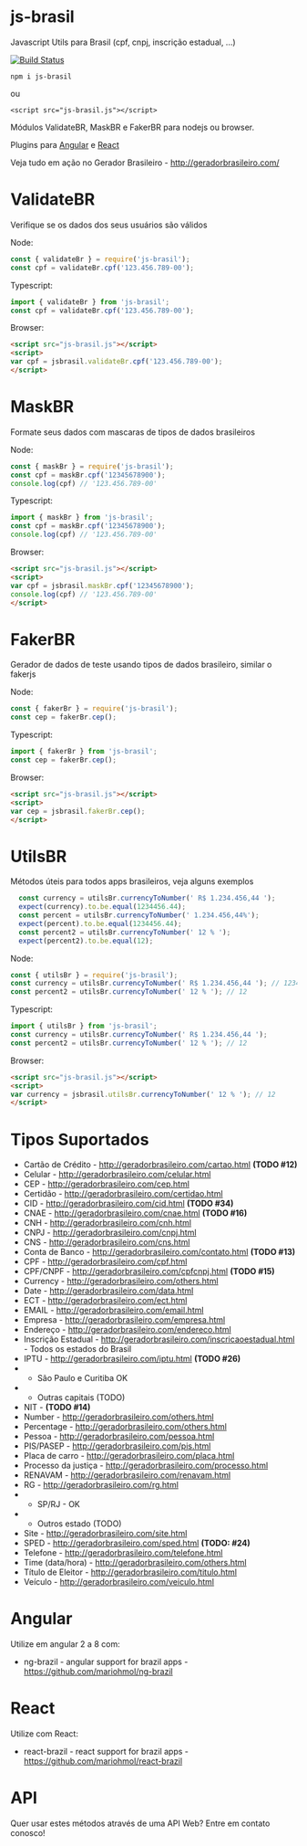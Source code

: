 # js-brasil

Javascript Utils para Brasil (cpf, cnpj, inscrição estadual,  ...)


[![Build Status](https://travis-ci.org/mariohmol/js-brasil.svg?branch=master)](https://travis-ci.org/mariohmol/js-brasil)


`npm i js-brasil` 

 ou 

`<script src="js-brasil.js"></script>`

Módulos ValidateBR, MaskBR e FakerBR para nodejs ou browser.

Plugins para [Angular](https://github.com/mariohmol/ng-brazil) e 
[React](https://github.com/mariohmol/react-brazil)

Veja tudo em ação no Gerador Brasileiro - http://geradorbrasileiro.com/



# ValidateBR

Verifique se os dados dos seus usuários são válidos

Node:
```js
const { validateBr } = require('js-brasil');
const cpf = validateBr.cpf('123.456.789-00');
```

Typescript:
```ts
import { validateBr } from 'js-brasil';
const cpf = validateBr.cpf('123.456.789-00');
```

Browser:
```html
<script src="js-brasil.js"></script>
<script>
var cpf = jsbrasil.validateBr.cpf('123.456.789-00');
</script>  
```


# MaskBR

Formate seus dados com mascaras de tipos de dados brasileiros

Node:
```js
const { maskBr } = require('js-brasil');
const cpf = maskBr.cpf('12345678900'); 
console.log(cpf) // '123.456.789-00'
```

Typescript:
```ts
import { maskBr } from 'js-brasil';
const cpf = maskBr.cpf('12345678900'); 
console.log(cpf) // '123.456.789-00'
```

Browser:
```html
<script src="js-brasil.js"></script>
<script>
var cpf = jsbrasil.maskBr.cpf('12345678900'); 
console.log(cpf) // '123.456.789-00'
</script>  
```




# FakerBR

Gerador de dados de teste usando tipos de dados brasileiro, similar o fakerjs

Node:
```js
const { fakerBr } = require('js-brasil');
const cep = fakerBr.cep();
```

Typescript:
```ts
import { fakerBr } from 'js-brasil';
const cep = fakerBr.cep();
```

Browser:
```html
<script src="js-brasil.js"></script>
<script>
var cep = jsbrasil.fakerBr.cep();
</script>  
```


# UtilsBR

Métodos úteis para todos apps brasileiros, veja alguns exemplos

```ts
  const currency = utilsBr.currencyToNumber(' R$ 1.234.456,44 ');
  expect(currency).to.be.equal(1234456.44);
  const percent = utilsBr.currencyToNumber(' 1.234.456,44%');
  expect(percent).to.be.equal(1234456.44);
  const percent2 = utilsBr.currencyToNumber(' 12 % ');
  expect(percent2).to.be.equal(12);
```

Node:
```js
const { utilsBr } = require('js-brasil');
const currency = utilsBr.currencyToNumber(' R$ 1.234.456,44 '); // 1234456.44
const percent2 = utilsBr.currencyToNumber(' 12 % '); // 12
```

Typescript:
```ts
import { utilsBr } from 'js-brasil';
const currency = utilsBr.currencyToNumber(' R$ 1.234.456,44 ');
const percent2 = utilsBr.currencyToNumber(' 12 % '); // 12
```

Browser:
```html
<script src="js-brasil.js"></script>
<script>
var currency = jsbrasil.utilsBr.currencyToNumber(' 12 % '); // 12
</script>  
```



# Tipos Suportados

* Cartão de Crédito - http://geradorbrasileiro.com/cartao.html **(TODO #12)**
* Celular - http://geradorbrasileiro.com/celular.html
* CEP - http://geradorbrasileiro.com/cep.html
* Certidão - http://geradorbrasileiro.com/certidao.html
* CID - http://geradorbrasileiro.com/cid.html **(TODO #34)**
* CNAE - http://geradorbrasileiro.com/cnae.html **(TODO #16)**
* CNH - http://geradorbrasileiro.com/cnh.html
* CNPJ - http://geradorbrasileiro.com/cnpj.html
* CNS - http://geradorbrasileiro.com/cns.html
* Conta de Banco - http://geradorbrasileiro.com/contato.html **(TODO #13)**
* CPF - http://geradorbrasileiro.com/cpf.html
* CPF/CNPF - http://geradorbrasileiro.com/cpfcnpj.html **(TODO #15)**
* Currency - http://geradorbrasileiro.com/others.html
* Date - http://geradorbrasileiro.com/data.html
* ECT - http://geradorbrasileiro.com/ect.html
* EMAIL - http://geradorbrasileiro.com/email.html
* Empresa - http://geradorbrasileiro.com/empresa.html
* Endereço - http://geradorbrasileiro.com/endereco.html
* Inscrição Estadual - http://geradorbrasileiro.com/inscricaoestadual.html - Todos os estados do Brasil 
* IPTU - http://geradorbrasileiro.com/iptu.html **(TODO #26)**
* * São Paulo e Curitiba OK
* * Outras capitais (TODO)
* NIT - **(TODO #14)**
* Number - http://geradorbrasileiro.com/others.html
* Percentage - http://geradorbrasileiro.com/others.html
* Pessoa - http://geradorbrasileiro.com/pessoa.html
* PIS/PASEP - http://geradorbrasileiro.com/pis.html
* Placa de carro - http://geradorbrasileiro.com/placa.html
* Processo da justiça - http://geradorbrasileiro.com/processo.html
* RENAVAM  - http://geradorbrasileiro.com/renavam.html
* RG  - http://geradorbrasileiro.com/rg.html
* * SP/RJ - OK
* * Outros estado (TODO)
* Site - http://geradorbrasileiro.com/site.html
* SPED - http://geradorbrasileiro.com/sped.html **(TODO: #24)**
* Telefone  - http://geradorbrasileiro.com/telefone.html
* Time (data/hora) - http://geradorbrasileiro.com/others.html
* Título de Eleitor  - http://geradorbrasileiro.com/titulo.html
* Veículo - http://geradorbrasileiro.com/veiculo.html


# Angular 

Utilize em angular 2 a 8 com: 

* ng-brazil - angular support for brazil apps -  https://github.com/mariohmol/ng-brazil

# React 

Utilize com React: 

* react-brazil - react support for brazil apps -  https://github.com/mariohmol/react-brazil

# API

Quer usar estes métodos através de uma API Web? Entre em contato conosco!


